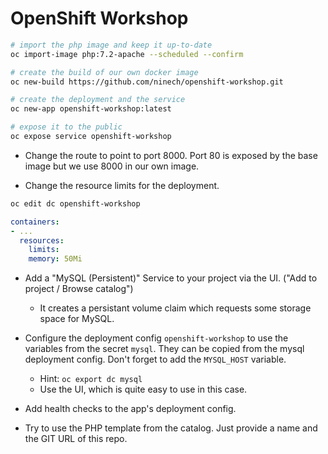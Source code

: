 # OpenShift Workshop

```sh
# import the php image and keep it up-to-date
oc import-image php:7.2-apache --scheduled --confirm

# create the build of our own docker image
oc new-build https://github.com/ninech/openshift-workshop.git

# create the deployment and the service
oc new-app openshift-workshop:latest

# expose it to the public
oc expose service openshift-workshop
```

* Change the route to point to port 8000. Port 80 is exposed by the base image but we use 8000 in our own image.

* Change the resource limits for the deployment.

```sh
oc edit dc openshift-workshop
```

```yml
containers:
- ...
  resources:
    limits:
    memory: 50Mi
```

* Add a "MySQL (Persistent)" Service to your project via the UI. ("Add to project / Browse catalog")
  * It creates a persistant volume claim which requests some storage space for MySQL.

* Configure the deployment config `openshift-workshop` to use the variables from the secret `mysql`. They can be copied
  from the mysql deployment config. Don't forget to add the `MYSQL_HOST` variable.
  * Hint: `oc export dc mysql`
  * Use the UI, which is quite easy to use in this case.

* Add health checks to the app's deployment config.

* Try to use the PHP template from the catalog. Just provide a name and the GIT URL of this repo.
